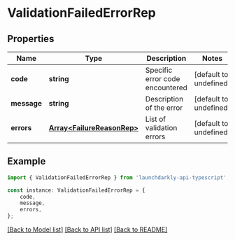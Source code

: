 # ValidationFailedErrorRep


## Properties

Name | Type | Description | Notes
------------ | ------------- | ------------- | -------------
**code** | **string** | Specific error code encountered | [default to undefined]
**message** | **string** | Description of the error | [default to undefined]
**errors** | [**Array&lt;FailureReasonRep&gt;**](FailureReasonRep.md) | List of validation errors | [default to undefined]

## Example

```typescript
import { ValidationFailedErrorRep } from 'launchdarkly-api-typescript';

const instance: ValidationFailedErrorRep = {
    code,
    message,
    errors,
};
```

[[Back to Model list]](../README.md#documentation-for-models) [[Back to API list]](../README.md#documentation-for-api-endpoints) [[Back to README]](../README.md)
